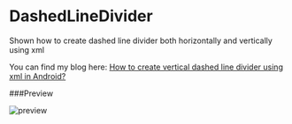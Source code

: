 # DashedLineDivider
Shown how to create dashed line divider both horizontally and vertically using xml

You can find my blog here: [How to create vertical dashed line divider using xml in Android?](http://www.kyleduo.com/?p=444)

###Preview

![preview](https://raw.githubusercontent.com/kyleduo/DashedLineDivider/master/preview/preview.jpg)
